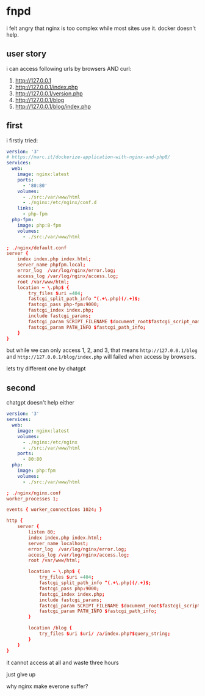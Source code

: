 # fnpd

i felt angry that nginx is too complex while most sites use it. docker doesn't help.

## user story

i can access following urls by browsers AND curl:

1. http://127.0.0.1
2. http://127.0.0.1/index.php
3. http://127.0.0.1/version.php
4. http://127.0.0.1/blog
5. http://127.0.0.1/blog/index.php

## first

i firstly tried:

```yml
version: '3'
# https://marc.it/dockerize-application-with-nginx-and-php8/
services:
  web:
    image: nginx:latest
    ports:
      - '80:80'
    volumes:
      - ./src:/var/www/html
      - ./nginx:/etc/nginx/conf.d
    links:
      - php-fpm
  php-fpm:
    image: php:8-fpm
    volumes:
      - ./src:/var/www/html
```

```conf
; ./nginx/default.conf
server {
    index index.php index.html;
    server_name phpfpm.local;
    error_log  /var/log/nginx/error.log;
    access_log /var/log/nginx/access.log;
    root /var/www/html;
    location ~ \.php$ {
        try_files $uri =404;
        fastcgi_split_path_info ^(.+\.php)(/.+)$;
        fastcgi_pass php-fpm:9000;
        fastcgi_index index.php;
        include fastcgi_params;
        fastcgi_param SCRIPT_FILENAME $document_root$fastcgi_script_name;
        fastcgi_param PATH_INFO $fastcgi_path_info;
    }
}
```

but while we can only access 1, 2, and 3, that means `http://127.0.0.1/blog` and `http://127.0.0.1/blog/index.php` will failed when access by browsers.

lets try different one by chatgpt

## second

chatgpt doesn't help either

```yml
version: '3'
services:
  web:
    image: nginx:latest
    volumes:
      - ./nginx:/etc/nginx
      - ./src:/var/www/html
    ports:
      - 80:80
  php:
    image: php:fpm
    volumes:
      - ./src:/var/www/html
```

```conf
; ./nginx/nginx.conf
worker_processes 1;

events { worker_connections 1024; }

http {
    server {
        listen 80;
        index index.php index.html;
        server_name localhost;
        error_log  /var/log/nginx/error.log;
        access_log /var/log/nginx/access.log;
        root /var/www/html;

        location ~ \.php$ {
            try_files $uri =404;
            fastcgi_split_path_info ^(.+\.php)(/.+)$;
            fastcgi_pass php:9000;
            fastcgi_index index.php;
            include fastcgi_params;
            fastcgi_param SCRIPT_FILENAME $document_root$fastcgi_script_name;
            fastcgi_param PATH_INFO $fastcgi_path_info;
        }

        location /blog {
            try_files $uri $uri/ /a/index.php?$query_string;
        }
    }
}
```

it cannot access at all and waste three hours

just give up

why nginx make everone suffer?
